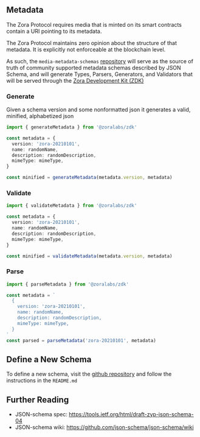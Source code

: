 ## Metadata

The Zora Protocol requires media that is minted on its smart contracts contain a URI pointing to its metadata.

The Zora Protocol maintains zero opinion about the structure of that metadata. It is explicitly not enforceable at the blockchain level.

As such, the `media-metadata-schemas` [repository](https://github.com/ourzora/media-metadata-schemas) will serve as the source of truth of community supported metadata schemas described by JSON Schema, and will generate Types, Parsers, Generators, and Validators that will be served through the [Zora Development Kit (ZDK)](https://github.com/ourzora/zdk)

### Generate

Given a schema version and some nonformatted json it generates a valid, minified, alphabetized json

```typescript
import { generateMetadata } from '@zoralabs/zdk'

const metadata = {
  version: 'zora-20210101',
  name: randomName,
  description: randomDescription,
  mimeType: mimeType,
}

const minified = generateMetadata(metadata.version, metadata)
```

### Validate

```typescript
import { validateMetadata } from '@zoralabs/zdk'

const metadata = {
  version: 'zora-20210101',
  name: randomName,
  description: randomDescription,
  mimeType: mimeType,
}

const minified = validateMetadata(metadata.version, metadata)
```

### Parse

```typescript
import { parseMetadata } from '@zoralabs/zdk'

const metadata = `
  {
    version: 'zora-20210101',
    name: randomName,
    description: randomDescription,
    mimeType: mimeType,
  }
`
const parsed = parseMetadata('zora-20210101', metadata)
```

## Define a New Schema

To define a new schema, visit the [github repository](https://github.com/ourzora/media-metadata-schemas) and follow the instructions in the `README.md`

## Further Reading

- JSON-schema spec: https://tools.ietf.org/html/draft-zyp-json-schema-04
- JSON-schema wiki: https://github.com/json-schema/json-schema/wiki
